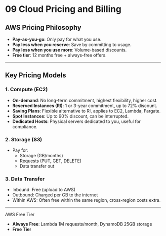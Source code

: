 # 09 Cloud Pricing and Billing

## AWS Pricing Philosophy
- **Pay-as-you-go**: Only pay for what you use.
- **Pay less when you reserve**: Save by committing to usage.
- **Pay less when you use more**: Volume-based discounts.
- **Free tier**: 12 months free + always-free offers.

---

## Key Pricing Models
### 1. Compute (EC2)
- **On-demand**: No long-term commitment, highest flexibility, higher cost.
- **Reserved Instances (RI)**: 1 or 3-year commitment, up to 72% discount.
- **Saving Plans**: Flexible alternative to RI, applies to EC2, Lambda, Fargate.
- **Spot Instances**: Up to 90% discount, can be interrupted.
- **Dedicated Hosts**: Physical servers dedicated to you, useful for compliance.

### 2. Storage (S3)
- Pay for:
  - Storage (GB/months)
  - Requests (PUT, GET, DELETE)
  - Data transfer out

### 3. Data Transfer
- Inbound: Free (upload to AWS)
- Outbound: Charged per GB to the internet
- Within AWS: Often free within the same region, cross-region costs extra.

---

AWS Free Tier
- **Always Free**: Lambda 1M requests/month, DynamoDB 25GB storage
- **Free Tier**
